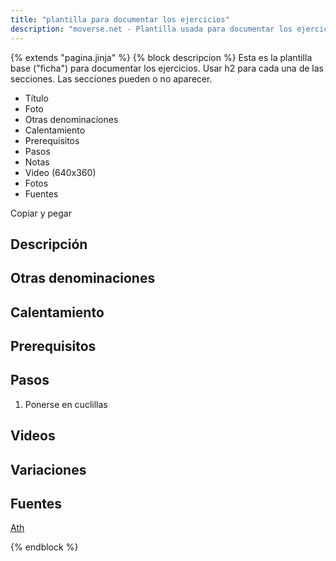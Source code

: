 ```yaml
---
title: "plantilla para documentar los ejercicios"
description: "moverse.net - Plantilla usada para documentar los ejercicios"
---
```

{% extends "pagina.jinja" %}
{% block descripcion %}
Esta es la plantilla base ("ficha") para documentar los ejercicios.
Usar h2 para cada una de las secciones. Las secciones pueden o no aparecer.

* Título
* Foto
* Otras denominaciones
* Calentamiento
* Prerequisitos
* Pasos
* Notas
* Video (640x360)
* Fotos
* Fuentes


Copiar y pegar


## Descripción

## Otras denominaciones


## Calentamiento


## Prerequisitos


## Pasos

1. Ponerse en cuclillas

## Videos

## Variaciones


## Fuentes

[Ath](/varios/fuentes/#ath)

{% endblock %}